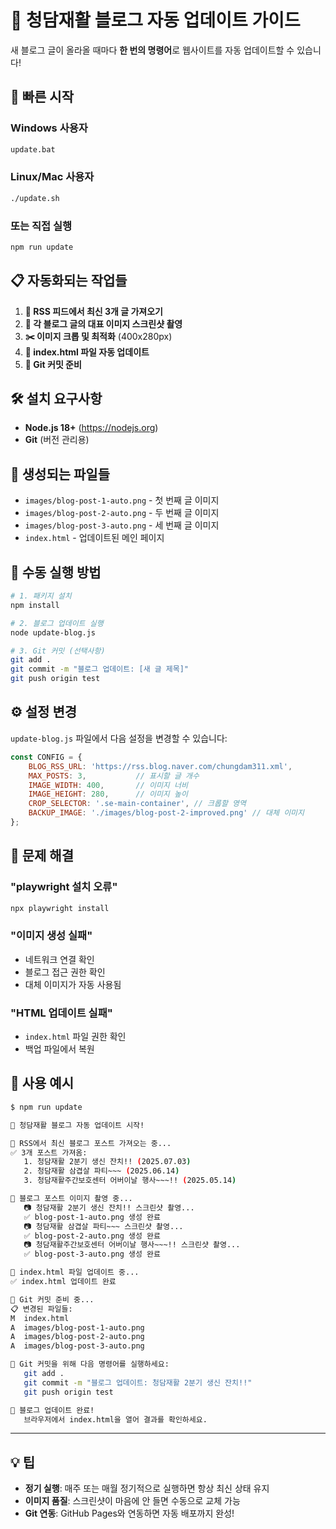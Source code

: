 # 🎯 청담재활 블로그 자동 업데이트 가이드

새 블로그 글이 올라올 때마다 **한 번의 명령어**로 웹사이트를 자동 업데이트할 수 있습니다!

## 🚀 빠른 시작

### Windows 사용자
```cmd
update.bat
```

### Linux/Mac 사용자  
```bash
./update.sh
```

### 또는 직접 실행
```bash
npm run update
```

## 📋 자동화되는 작업들

1. **📡 RSS 피드에서 최신 3개 글 가져오기**
2. **📸 각 블로그 글의 대표 이미지 스크린샷 촬영**
3. **✂️ 이미지 크롭 및 최적화** (400x280px)
4. **📝 index.html 파일 자동 업데이트**
5. **🔄 Git 커밋 준비**

## 🛠️ 설치 요구사항

- **Node.js 18+** (https://nodejs.org)
- **Git** (버전 관리용)

## 📁 생성되는 파일들

- `images/blog-post-1-auto.png` - 첫 번째 글 이미지
- `images/blog-post-2-auto.png` - 두 번째 글 이미지  
- `images/blog-post-3-auto.png` - 세 번째 글 이미지
- `index.html` - 업데이트된 메인 페이지

## 🔧 수동 실행 방법

```bash
# 1. 패키지 설치
npm install

# 2. 블로그 업데이트 실행
node update-blog.js

# 3. Git 커밋 (선택사항)
git add .
git commit -m "블로그 업데이트: [새 글 제목]"
git push origin test
```

## ⚙️ 설정 변경

`update-blog.js` 파일에서 다음 설정을 변경할 수 있습니다:

```javascript
const CONFIG = {
    BLOG_RSS_URL: 'https://rss.blog.naver.com/chungdam311.xml',
    MAX_POSTS: 3,           // 표시할 글 개수
    IMAGE_WIDTH: 400,       // 이미지 너비
    IMAGE_HEIGHT: 280,      // 이미지 높이
    CROP_SELECTOR: '.se-main-container', // 크롭할 영역
    BACKUP_IMAGE: './images/blog-post-2-improved.png' // 대체 이미지
};
```

## 🐛 문제 해결

### "playwright 설치 오류"
```bash
npx playwright install
```

### "이미지 생성 실패"  
- 네트워크 연결 확인
- 블로그 접근 권한 확인
- 대체 이미지가 자동 사용됨

### "HTML 업데이트 실패"
- `index.html` 파일 권한 확인
- 백업 파일에서 복원

## 🎉 사용 예시

```bash
$ npm run update

🎯 청담재활 블로그 자동 업데이트 시작!

📡 RSS에서 최신 블로그 포스트 가져오는 중...
✅ 3개 포스트 가져옴:
   1. 청담재활 2분기 생신 잔치!! (2025.07.03)
   2. 청담재활 삼겹살 파티~~~ (2025.06.14)  
   3. 청담재활주간보호센터 어버이날 행사~~~!! (2025.05.14)

📸 블로그 포스트 이미지 촬영 중...
   📷 청담재활 2분기 생신 잔치!! 스크린샷 촬영...
   ✅ blog-post-1-auto.png 생성 완료
   📷 청담재활 삼겹살 파티~~~ 스크린샷 촬영...
   ✅ blog-post-2-auto.png 생성 완료
   📷 청담재활주간보호센터 어버이날 행사~~~!! 스크린샷 촬영...
   ✅ blog-post-3-auto.png 생성 완료

📝 index.html 파일 업데이트 중...
✅ index.html 업데이트 완료

🔄 Git 커밋 준비 중...
📋 변경된 파일들:
M  index.html
A  images/blog-post-1-auto.png
A  images/blog-post-2-auto.png  
A  images/blog-post-3-auto.png

🚀 Git 커밋을 위해 다음 명령어를 실행하세요:
   git add .
   git commit -m "블로그 업데이트: 청담재활 2분기 생신 잔치!!"
   git push origin test

🎉 블로그 업데이트 완료!
   브라우저에서 index.html을 열어 결과를 확인하세요.
```

---

## 💡 팁

- **정기 실행**: 매주 또는 매월 정기적으로 실행하면 항상 최신 상태 유지
- **이미지 품질**: 스크린샷이 마음에 안 들면 수동으로 교체 가능
- **Git 연동**: GitHub Pages와 연동하면 자동 배포까지 완성!